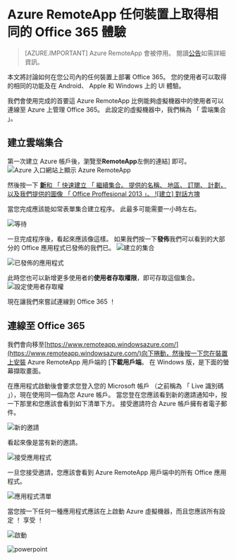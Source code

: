 <properties
   pageTitle="Azure RemoteApp 任何裝置上取得相同的 Office 365 體驗 |Microsoft Azure"
   description="瞭解如何使用 Azure RemoteApp 與使用者共用任何 Office 365 應用程式。"
   services="remoteapp"
   documentationCenter=""
   authors="guscatalano"
   manager="mbaldwin"
   editor=""/>

<tags
   ms.service="remoteapp"
   ms.devlang="na"
   ms.topic="hero-article"
   ms.tgt_pltfrm="na"
   ms.workload="compute"
   ms.date="08/15/2016"
   ms.author="guscatal;elizapo"/>


# <a name="get-the-same-office-365-experience-on-any-device-with-azure-remoteapp"></a>Azure RemoteApp 任何裝置上取得相同的 Office 365 體驗

> [AZURE.IMPORTANT]
> Azure RemoteApp 會被停用。 閱讀[公告](https://go.microsoft.com/fwlink/?linkid=821148)如需詳細資訊。

本文將討論如何在您公司內的任何裝置上部署 Office 365。 您的使用者可以取得的相同的功能及在 Android、 Apple 和 Windows 上的 UI 體驗。

我們會使用完成的首要這 Azure RemoteApp 比例能夠虛擬機器中的使用者可以連線至 Azure 上管理 Office 365。 此設定的虛擬機器中，我們稱為 「 雲端集合 」。

## <a name="create-a-cloud-collection"></a>建立雲端集合

第一次建立 Azure 帳戶後，瀏覽至**RemoteApp**左側的連結] 即可。
![Azure 入口網站上顯示 Azure RemoteApp](./media/remoteapp-tutorial-o365anywhere/1-menu.png)

然後按一下 [**新**和 「 快速建立 「 繼續集合。 提供的名稱、 地區、 訂閱、 計劃，以及我們提供的圖像 「 Office Proffesional 2013 」。
![建立] 對話方塊](./media/remoteapp-tutorial-o365anywhere/2-quickcreate.png)

當您完成應該能如常表單集合建立程序。 此最多可能需要一小時左右。

![等待](./media/remoteapp-tutorial-o365anywhere/3-waiting.png)

一旦完成程序後，看起來應該像這樣。 如果我們按一下**發佈**我們可以看到的大部分的 Office 應用程式已發佈的我們已。
![建立的集合](./media/remoteapp-tutorial-o365anywhere/4-done.png)

![已發佈的應用程式](./media/remoteapp-tutorial-o365anywhere/5-publish.png)

此時您也可以新增更多使用者的**使用者存取權限**，即可存取這個集合。
![設定使用者存取權](./media/remoteapp-tutorial-o365anywhere/6-user.png)

現在讓我們來嘗試連線到 Office 365 ！

## <a name="connect-to-office-365"></a>連線至 Office 365

我們會向移至[https://www.remoteapp.windowsazure.com/](https://www.remoteapp.windowsazure.com/)向下捲動，然後按一下您在裝置上安裝 Azure RemoteApp 用戶端的 [**下載用戶端**。 在 Windows 版，是下面的螢幕擷取畫面。

在應用程式啟動後會要求您登入您的 Microsoft 帳戶 （之前稱為 「 Live 識別碼 」），現在使用同一個為您 Azure 帳戶。 當您登在您應該看到新的邀請通知中，按一下那里和您應該會看到如下清單下方。 接受邀請符合 Azure 帳戶擁有者電子郵件。

![新的邀請](./media/remoteapp-tutorial-o365anywhere/7-araclient.png)

看起來像是當有新的邀請。

![接受應用程式](./media/remoteapp-tutorial-o365anywhere/8-invitation.png)

一旦您接受邀請，您應該會看到 Azure RemoteApp 用戶端中的所有 Office 應用程式。

![應用程式清單](./media/remoteapp-tutorial-o365anywhere/9-work.png)

當您按一下任何一種應用程式應該在上啟動 Azure 虛擬機器，而且您應該所有設定 ！ 享受 ！

![啟動](./media/remoteapp-tutorial-o365anywhere/10-arastart.png)

![powerpoint](./media/remoteapp-tutorial-o365anywhere/11-pp.png)
